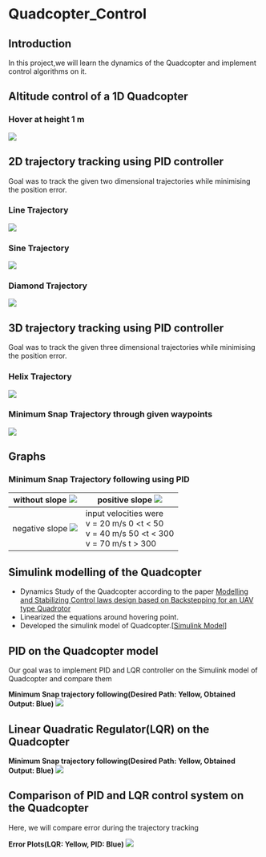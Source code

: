 # Quadcopter_Control

## Introduction
  In this project,we will learn the dynamics of the Quadcopter and implement control algorithms on it.

## Altitude control of a 1D Quadcopter
### Hover at height 1 m

![](https://github.com/Ayush1285/Quadcopter_Control/blob/main/1-D_Control/Results/heightcontrol.gif)

## 2D trajectory tracking using PID controller
Goal was to track the given two dimensional trajectories while minimising the position error.
### Line Trajectory

![](https://github.com/Ayush1285/Quadcopter_Control/blob/main/2-D_Control/Results/trajline.gif)

### Sine Trajectory

![](https://github.com/Ayush1285/Quadcopter_Control/blob/main/2-D_Control/Results/trajsine.gif)

### Diamond Trajectory

![](https://github.com/Ayush1285/Quadcopter_Control/blob/main/2-D_Control/Results/trajdiamond.gif)

## 3D trajectory tracking using PID controller
Goal was to track the given three dimensional trajectories while minimising the position error.
### Helix Trajectory

![](https://github.com/Ayush1285/Quadcopter_Control/blob/main/3-D_Control/Results/trajhelix.gif)

### Minimum Snap Trajectory through given waypoints

![](https://github.com/Ayush1285/Quadcopter_Control/blob/main/3-D_Control/Results/trajminsnap.gif)

## Graphs
### Minimum Snap Trajectory following using PID
without slope <img src="Simulink_Models/Results/xpositionpid.jpg" heigth="10"> | positive slope <img src="Simulink_Models/Results/ypositionpid.jpg">
--------------------------------------------------------|-----------------------
negative slope <img src="Simulink_Models/Results/zpositionpid.jpg">  | input velocities were <br /> v = 20 m/s  0 <t < 50 <br /> v = 40 m/s  50 <t < 300 <br /> v = 70 m/s  t > 300

## Simulink modelling of the Quadcopter
  * Dynamics Study of the Quadcopter according to the paper [Modelling and Stabilizing Control laws design based on Backstepping for an UAV type Quadrotor](https://drive.google.com/file/d/1x7zfYDEAd4OGHKVt8xIQ0uwxMXA-TSl7/view?usp=sharing)
  * Linearized the equations around hovering point.
  * Developed the simulink model of Quadcopter.[[Simulink Model](https://github.com/Ayush1285/Robust_Quadcopter_Control/blob/main/Simulink%20Models/Quadrotor_linearized.slx)]
  
## PID on the Quadcopter model
  Our goal was to implement PID and LQR controller on the Simulink model of Quadcopter and compare them
  
  **Minimum Snap trajectory following(Desired Path: Yellow, Obtained Output: Blue)**
  ![](https://github.com/Ayush1285/Robust_Quadcopter_Control/blob/main/Simulink%20Models/Results/PID.png)
  
## Linear Quadratic Regulator(LQR) on the Quadcopter

  **Minimum Snap trajectory following(Desired Path: Yellow, Obtained Output: Blue)**
  ![](https://github.com/Ayush1285/Robust_Quadcopter_Control/blob/main/Simulink%20Models/Results/LQR.png)
  
## Comparison of PID and LQR control system on the Quadcopter
  Here, we will compare error during the trajectory tracking
  
  **Error Plots(LQR: Yellow, PID: Blue)**
  ![](https://github.com/Ayush1285/Robust_Quadcopter_Control/blob/main/Simulink%20Models/Results/LQR%20vs%20PID.png)
  
